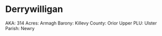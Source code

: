 # Derrywilligan

AKA: 314
Acres: Armagh
Barony: Killevy
County: Orior Upper
PLU: Ulster
Parish: Newry